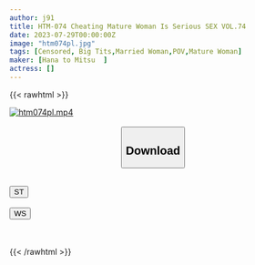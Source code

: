 ```yaml
---
author: j91
title: HTM-074 Cheating Mature Woman Is Serious SEX VOL.74
date: 2023-07-29T00:00:00Z
image: "htm074pl.jpg"
tags: [Censored, Big Tits,Married Woman,POV,Mature Woman]
maker: [Hana to Mitsu  ]
actress: []
---
```



{{< rawhtml >}}

<div class="video" data-videoid="og8Lkv0xV4s36j">
    <a href="javascript:;">
        <img src="https://my.j91.asia/posts/htm074pl/htm074pl.jpg" width="WIDTH" height="HEIGHT" alt="htm074pl.mp4" loading="lazy">
    </a>
</div>

<script type="text/javascript" src="https://j91.asia/asset/on-demand-st.js"></script>

<br>
  <link rel="stylesheet" href="https://j91.asia/asset/bs5.css">
  
  <center>
  <button class="btn btn-primary" type="button" data-bs-toggle="collapse" data-bs-target=".multi-collapse" aria-expanded="false" aria-controls="multiCollapseExample1 multiCollapseExample2"><h2>Download</h2></button></center>
</p>
<div class="row">
  <div class="col">
    <div class="collapse multi-collapse" id="multiCollapseExample1">
      <div class="card card-body">
	      	      <br>
<div class="buttons">  
<a href="https://streamtape.to/v/og8Lkv0xV4s36j"><button class="btn-hover color-3"><i class="fa fa-download"></i> ST</button></a></div>
    </div>
  </div>
</div>
  <div class="col">
    <div class="collapse multi-collapse" id="multiCollapseExample2">
      <div class="card card-body">
	      <br>
<div class="buttons">
    <a href="https://streamruby.com/pntlg1pih7zb.html"><button class="btn-hover color-9"><i class="fa fa-download"></i> WS</button></a></div>
<br><br>
      </div>
    </div>
  </div>
</div>

{{< /rawhtml >}}
